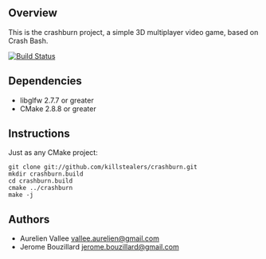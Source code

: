 Overview
---------
This is the crashburn project, a simple 3D multiplayer video game, 
based on Crash Bash.

[![Build Status](https://drone.io/github.com/killstealers/crashburn/status.png)](https://drone.io/github.com/killstealers/crashburn/latest)

Dependencies
------------
- libglfw 2.7.7 or greater
- CMake 2.8.8 or greater

Instructions
------------
Just as any CMake project:

    git clone git://github.com/killstealers/crashburn.git
    mkdir crashburn.build
    cd crashburn.build
    cmake ../crashburn
    make -j

Authors
-------
- Aurelien Vallee <vallee.aurelien@gmail.com>
- Jerome Bouzillard <jerome.bouzillard@gmail.com>
